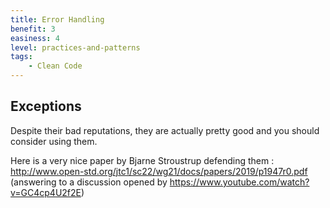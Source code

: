 ```yaml
---
title: Error Handling
benefit: 3
easiness: 4
level: practices-and-patterns
tags:
    - Clean Code
---
```


## Exceptions

Despite their bad reputations, they are actually pretty good and you should consider using them.

Here is a very nice paper by Bjarne Stroustrup defending them : http://www.open-std.org/jtc1/sc22/wg21/docs/papers/2019/p1947r0.pdf
(answering to a discussion opened by https://www.youtube.com/watch?v=GC4cp4U2f2E)